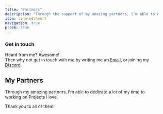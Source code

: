 ```yaml
---
title: "Partners"
description: "Through the support of my amazing partners, I'm able to dedicate a lot of my professional time to working on projects i love."
icon: line-md:heart
navigation: true
prose: true
---
```

### Get in touch 

Heard from me? Awesome! <br />
Then why not get in touch with me by writing me an [Email](mailto:mail@janpetry.de), or joining my [Discord](https://discord.com/invite/janslounge).

## My Partners

Through my amazing partners, I'm able to dedicate a lot of my time to working on Projects I love.

Thank you to all of them!

<GeneralList />
